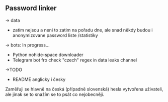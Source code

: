 ## Password linker

-> data
- zatím nejsou a neni to zatim na pořadu dne, ale snad někdy budou i anonymizovane password liste /statistiky

-> bots: In progress...
- Python nohide-space downloader
- Telegram bot fro check "czech" regex in data leaks channel

->TODO
- README anglicky i česky 

Zaměřuji se hlavně na česká (případně slovenská) hesla vytvořena uživateli, ale jinak se to snažím se to psát co nejobecněji. 



